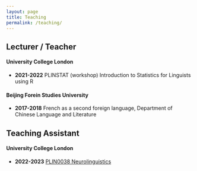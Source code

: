 ```yaml
---
layout: page
title: Teaching
permalink: /teaching/
---
```


## Lecturer / Teacher

#### University College London

- **2021-2022** PLINSTAT (workshop) Introduction to Statistics for Linguists using R 

#### Beijing Forein Studies University

- **2017-2018** French as a second foreign language, Department of Chinese Language and Literature 

## Teaching Assistant

#### University College London

- **2022-2023** [PLIN0038 Neurolinguistics](https://www.ucl.ac.uk/module-catalogue/modules/neurolinguistics-PLIN0038)